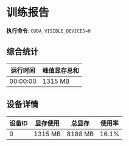 # 训练报告
**执行命令**: `CUDA_VISIBLE_DEVICES=0 `

## 综合统计
| 运行时间 | 峰值显存总和 |
|----------|--------------|
| 00:00:00 |   1315 MB |

## 设备详情
| 设备ID | 显存使用 | 总显存 | 使用率 |
|--------|----------|--------|--------|
|      0 |  1315 MB |  8188 MB |   16.1% |
